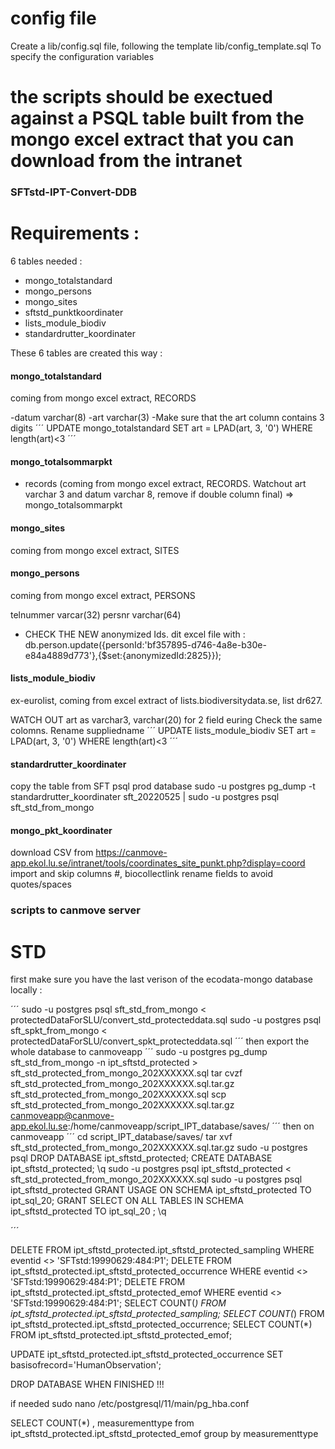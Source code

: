 # config file
Create a lib/config.sql file, following the template lib/config_template.sql
To specify the configuration variables

# the scripts should be exectued against a PSQL table built from the mongo excel extract that you can download from the intranet


### SFTstd-IPT-Convert-DDB
# Requirements :

6 tables needed :
 - mongo_totalstandard
 - mongo_persons
 - mongo_sites
 - sftstd_punktkoordinater
 - lists_module_biodiv
 - standardrutter_koordinater

These 6 tables are created this way :

#### mongo_totalstandard
coming from mongo excel extract, RECORDS

-datum varchar(8)
-art varchar(3)
-Make sure that the art column contains 3 digits
´´´
UPDATE mongo_totalstandard SET art = LPAD(art, 3, '0')
WHERE length(art)<3
´´´

#### mongo_totalsommarpkt
 - records (coming from mongo excel extract, RECORDS. Watchout art varchar 3 and datum varchar 8, remove if double column final) => mongo_totalsommarpkt

#### mongo_sites
coming from mongo excel extract, SITES

#### mongo_persons
coming from mongo excel extract, PERSONS

telnummer varcar(32)
persnr varchar(64)
+ CHECK THE NEW anonymized Ids. dit excel file with :
db.person.update({personId:'bf357895-d746-4a8e-b30e-e84a4889d773'},{$set:{anonymizedId:2825}});

#### lists_module_biodiv
ex-eurolist, coming from excel extract of lists.biodiversitydata.se, list dr627. 

WATCH OUT art as varchar3, varchar(20) for 2 field euring
Check the same colomns. 
Rename suppliedname
´´´
UPDATE lists_module_biodiv SET art = LPAD(art, 3, '0')
WHERE length(art)<3
´´´

#### standardrutter_koordinater
copy the table from SFT psql prod database
sudo -u postgres pg_dump -t standardrutter_koordinater sft_20220525 | sudo -u postgres psql sft_std_from_mongo


#### mongo_pkt_koordinater
download CSV from https://canmove-app.ekol.lu.se/intranet/tools/coordinates_site_punkt.php?display=coord
import and skip columns #, biocollectlink
rename fields to avoid quotes/spaces

### scripts to canmove server


# STD

first make sure you have the last verison of the ecodata-mongo database
locally :

´´´
sudo -u postgres psql sft_std_from_mongo < protectedDataForSLU/convert_std_protecteddata.sql
sudo -u postgres psql sft_spkt_from_mongo < protectedDataForSLU/convert_spkt_protecteddata.sql
´´´
then export the whole database to canmoveapp
´´´
sudo -u postgres pg_dump sft_std_from_mongo -n ipt_sftstd_protected  > sft_std_protected_from_mongo_202XXXXXX.sql
tar cvzf sft_std_protected_from_mongo_202XXXXXX.sql.tar.gz sft_std_protected_from_mongo_202XXXXXX.sql
scp sft_std_protected_from_mongo_202XXXXXX.sql.tar.gz  canmoveapp@canmove-app.ekol.lu.se:/home/canmoveapp/script_IPT_database/saves/
´´´
then on canmoveapp
´´´
cd script_IPT_database/saves/
tar xvf sft_std_protected_from_mongo_202XXXXXX.sql.tar.gz
sudo -u postgres psql
DROP DATABASE ipt_sftstd_protected;
CREATE DATABASE ipt_sftstd_protected;
\q
sudo -u postgres psql ipt_sftstd_protected < sft_std_protected_from_mongo_202XXXXXX.sql
sudo -u postgres psql ipt_sftstd_protected
GRANT USAGE ON SCHEMA ipt_sftstd_protected TO ipt_sql_20;
GRANT SELECT ON ALL TABLES IN SCHEMA ipt_sftstd_protected TO ipt_sql_20 ;
\q


´´´

DELETE FROM ipt_sftstd_protected.ipt_sftstd_protected_sampling WHERE eventid <> 'SFTstd:19990629:484:P1';
DELETE FROM ipt_sftstd_protected.ipt_sftstd_protected_occurrence WHERE eventid <> 'SFTstd:19990629:484:P1';
DELETE FROM ipt_sftstd_protected.ipt_sftstd_protected_emof WHERE eventid <> 'SFTstd:19990629:484:P1';
SELECT COUNT(*) FROM ipt_sftstd_protected.ipt_sftstd_protected_sampling;
SELECT COUNT(*) FROM ipt_sftstd_protected.ipt_sftstd_protected_occurrence;
SELECT COUNT(*) FROM ipt_sftstd_protected.ipt_sftstd_protected_emof;

UPDATE ipt_sftstd_protected.ipt_sftstd_protected_occurrence SET basisofrecord='HumanObservation';

DROP DATABASE WHEN FINISHED !!!

if needed 
sudo nano /etc/postgresql/11/main/pg_hba.conf


SELECT COUNT(*)  , measurementtype
from ipt_sftstd_protected.ipt_sftstd_protected_emof
group by measurementtype